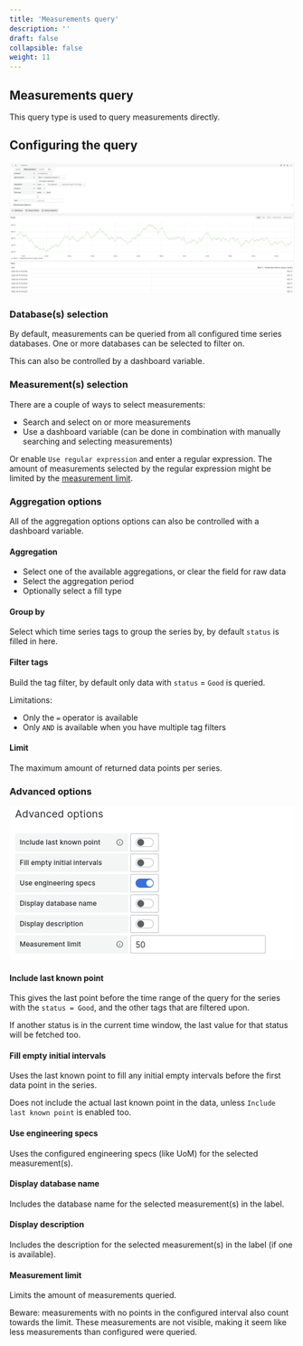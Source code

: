 ```yaml
---
title: 'Measurements query'
description: ''
draft: false
collapsible: false
weight: 11
---
```


## Measurements query

This query type is used to query measurements directly.

## Configuring the query

![Measurements query](../../images/3_queries/measurements_query.png 'Measurements query')

### Database(s) selection

By default, measurements can be queried from all configured time series databases. One or more databases can be selected to filter on.

This can also be controlled by a dashboard variable.

### Measurement(s) selection

There are a couple of ways to select measurements:

- Search and select on or more measurements
- Use a dashboard variable (can be done in combination with manually searching and selecting measurements)

Or enable `Use regular expression` and enter a regular expression. The amount of measurements selected by the regular expression might be limited by the [measurement limit](#measurement-limit).

### Aggregation options

All of the aggregation options options can also be controlled with a dashboard variable.

#### Aggregation

- Select one of the available aggregations, or clear the field for raw data
- Select the aggregation period
- Optionally select a fill type

#### Group by

Select which time series tags to group the series by, by default `status` is filled in here.

#### Filter tags

Build the tag filter, by default only data with `status` = `Good` is queried.

Limitations:

- Only the `=` operator is available
- Only `AND` is available when you have multiple tag filters

#### Limit

The maximum amount of returned data points per series.

### Advanced options

![Advanced options](../../images/3_queries/advanced-options.png 'Advanced options')

#### Include last known point

This gives the last point before the time range of the query for the series with the `status = Good`, and the other tags that are filtered upon.

If another status is in the current time window, the last value for that status will be fetched too.

#### Fill empty initial intervals

Uses the last known point to fill any initial empty intervals before the first data point in the series.

Does not include the actual last known point in the data, unless `Include last known point` is enabled too.

#### Use engineering specs

Uses the configured engineering specs (like UoM) for the selected measurement(s).

#### Display database name

Includes the database name for the selected measurement(s) in the label.

#### Display description

Includes the description for the selected measurement(s) in the label (if one is available).

#### Measurement limit

Limits the amount of measurements queried.

Beware: measurements with no points in the configured interval also count towards the limit. These measurements are not visible, making it seem like less measurements than configured were queried.
